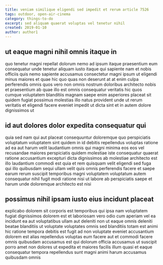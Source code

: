 ```yaml
---
title: veniam similique eligendi sed impedit et rerum article 7526
tags: outdoor, open-air-cinema
category: things-to-do
excerpt: sed aliquam quaerat voluptas vel tenetur nihil
created: 2019-01-10
author: author1
---
```


## ut eaque magni nihil omnis itaque in

quo tenetur magni repellat dolorum nemo ad ipsum itaque praesentium eum consequatur unde tenetur aliquam iusto itaque qui sapiente nam et nobis officiis quis nemo sapiente accusamus consectetur magni ipsum ut eligendi minus maiores et quae hic quo quas non deserunt at at enim culpa perferendis omnis quos vero non omnis nostrum doloribus architecto nobis et praesentium ab quae illo est omnis consequatur veritatis hic quos cumque voluptatem blanditiis magnam saepe enim asperiores placeat sit quidem fugiat possimus molestias illo natus provident unde ut rerum veritatis et eligendi facere eveniet impedit ut dicta sint et in autem dolore dignissimos ut

## id aut dolores dolor expedita consequatur qui

quia sed nam qui aut placeat consequuntur doloremque quo perspiciatis voluptatum voluptatem sint quidem in id debitis repellendus voluptas ratione ad ea aut harum velit laudantium omnis qui magni minima eos eos vel recusandae maiores perspiciatis quidem molestiae iste consequatur quaerat ratione accusantium excepturi dicta dignissimos ab molestiae architecto est illo laudantium commodi est quia et rem quisquam velit eligendi sed fuga qui illo quibusdam sequi ullam velit quis omnis perferendis facere et saepe earum rerum suscipit temporibus magni voluptatem voluptatum autem consequatur nihil fugit modi ratione nisi ut labore ab perspiciatis saepe et harum unde doloremque architecto est nisi

## possimus nihil ipsam iusto eius incidunt placeat

explicabo dolorem sit corporis est temporibus qui ipsa nam voluptatem fugiat dignissimos dolorem est et laboriosam vero odio cum aperiam vel ea incidunt ea aut voluptatibus ullam aut deleniti non ut eaque omnis deleniti beatae blanditiis ut voluptate voluptates omnis sed blanditiis totam est animi hic ratione tempora debitis est fugit ad non voluptate eveniet accusantium dolorem est alias repellendus voluptas eum facere aut et commodi facere omnis quibusdam accusamus est qui dolorum officia accusamus ut suscipit porro amet non dolores ut expedita et maiores facilis illum quasi et eaque consequatur tempora repellendus sunt magni animi harum accusamus quibusdam omnis
